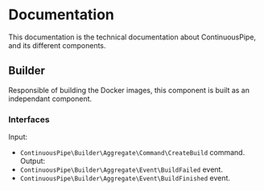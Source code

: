 # Documentation

This documentation is the technical documentation about ContinuousPipe, and its different components.

## Builder

Responsible of building the Docker images, this component is built as an independant component.

### Interfaces

Input: 
- `ContinuousPipe\Builder\Aggregate\Command\CreateBuild` command.
Output: 
- `ContinuousPipe\Builder\Aggregate\Event\BuildFailed` event.
- `ContinuousPipe\Builder\Aggregate\Event\BuildFinished` event.
